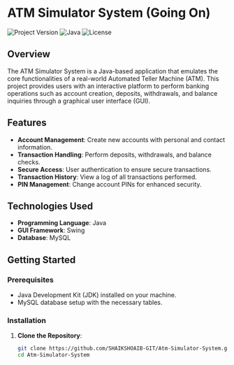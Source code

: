 # ATM Simulator System (Going On)

![Project Version](https://img.shields.io/badge/version-1.0-blue)
![Java](https://img.shields.io/badge/language-Java-orange)
![License](https://img.shields.io/badge/license-MIT-green)

## Overview

The ATM Simulator System is a Java-based application that emulates the core functionalities of a real-world Automated Teller Machine (ATM). This project provides users with an interactive platform to perform banking operations such as account creation, deposits, withdrawals, and balance inquiries through a graphical user interface (GUI).

## Features

- **Account Management**: Create new accounts with personal and contact information.
- **Transaction Handling**: Perform deposits, withdrawals, and balance checks.
- **Secure Access**: User authentication to ensure secure transactions.
- **Transaction History**: View a log of all transactions performed.
- **PIN Management**: Change account PINs for enhanced security.

## Technologies Used

- **Programming Language**: Java
- **GUI Framework**: Swing
- **Database**: MySQL

## Getting Started

### Prerequisites

- Java Development Kit (JDK) installed on your machine.
- MySQL database setup with the necessary tables.

### Installation

1. **Clone the Repository**:

   ```bash
   git clone https://github.com/SHAIKSHOAIB-GIT/Atm-Simulator-System.git
   cd Atm-Simulator-System
